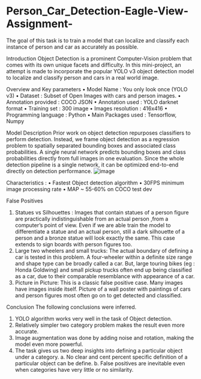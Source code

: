 # Person_Car_Detection-Eagle-View-Assignment-
The goal of this task is to train a model that can localize and classify each instance of person and car as accurately as possible.


Introduction
Object Detection is a prominent Computer-Vision problem that comes with its own unique facets and difficulty. In this mini-project, an attempt is made to incorporate the popular YOLO v3 object detection model to localize and classify person and cars in a real world image.


Overview and Key parameters
•	Model Name : You only look once (YOLO v3) 
•	Dataset : Subset of Open Images with cars and person images.
•	Annotation provided : COCO JSON
•	Annotation used : YOLO darknet format
•	Training set : 300 image
•	Images resolution : 416x416
•	Programming language : Python
•	Main Packages used :  Tensorflow, Numpy


Model Description
Prior work on object detection repurposes classifiers to perform detection.  Instead, we frame object detection as a regression problem to spatially separated bounding boxes and associated class probabilities. A single neural network predicts bounding boxes and class probabilities directly from full images  in  one  evaluation.   Since the whole  detection pipeline is a single network, it can be optimized end-to-end directly on detection performance.
               ![image](https://user-images.githubusercontent.com/60094794/137641193-d2ebcbe8-17c0-418c-a2af-75ce19640dcc.png)

Characteristics :
•	Fastest Object detection algorithm
•	30FPS minimum image processing rate
•	MAP ~ 55-60% on COCO test dev

False Positives
1.	Statues vs Silhouettes :
Images that contain statues of a person figure are practically indistinguishable from an actual person ,from a computer’s point of view. Even if we are able train the model to differentiate a statue and an actual person, still a dark silhouette of a person and a bronze statue will look exactly the same. This case extends to sign boards with person figures too.
2.	Large two wheelers and small trucks:
The actual boundary of defining a car is tested in this problem. A four-wheeler within a definite size range and shape type can be broadly called a car. But, large touring bikes (eg : Honda Goldwing) and small pickup trucks often end up being classified as a car, due to their comparable resemblance with appearance of a car. 
3.	Picture in Picture:
This is a classic false positive case. Many images have images inside itself. Picture of a wall poster with paintings of cars and person figures most often go on to get  detected and classified.



Conclusion 
The following conclusions were inferred.
1.	YOLO algorithm works very well in the task of Object detection. 
2.	Relatively simpler two category problem makes the result even more accurate.
3.	Image augmentation was done by adding noise and rotation, making the model even more powerful.
4.	The task gives us two deep insights into defining a particular object under a category. 
a.	No clear and cent percent specific definition of a particular object can be define.
b.	False positives are inevitable even when categories have very little or no similarity.



